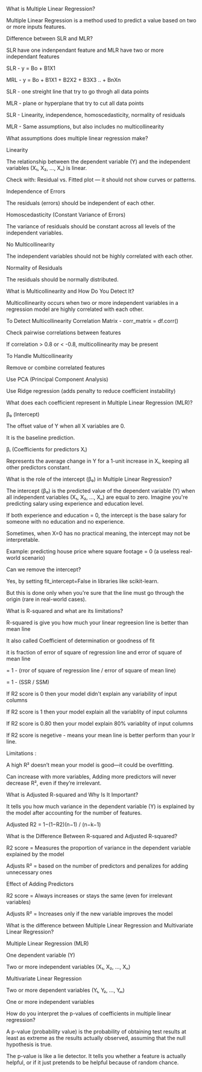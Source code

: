 What is Multiple Linear Regression?

Multiple Linear Regression is a method used to predict a value based on two or more inputs features.

Difference between SLR and MLR?

SLR have one indenpendant feature and MLR have two or more independant features

SLR - y = Bo + B1X1

MRL - y = Bo + B1X1 + B2X2 + B3X3 .. + BnXn

SLR - one streight line that try to go throgh all data points

MLR - plane or hyperplane that try to cut all data points

SLR - Linearity, independence, homoscedasticity, normality of residuals

MLR - Same assumptions, but also includes no multicollinearity


What assumptions does multiple linear regression make?

Linearity

The relationship between the dependent variable (Y) and the independent variables (X₁, X₂, ..., Xₙ) is linear.

Check with: Residual vs. Fitted plot — it should not show curves or patterns.

Independence of Errors

The residuals (errors) should be independent of each other.

Homoscedasticity (Constant Variance of Errors)

The variance of residuals should be constant across all levels of the independent variables.

No Multicollinearity

The independent variables should not be highly correlated with each other.

Normality of Residuals

The residuals should be normally distributed.


What is Multicollinearity and How Do You Detect It?

Multicollinearity occurs when two or more independent variables in a regression model are highly correlated with each other.

To Detect Multicollinearity Correlation Matrix - corr_matrix = df.corr()

Check pairwise correlations between features

If correlation > 0.8 or < -0.8, multicollinearity may be present

To Handle Multicollinearity

Remove or combine correlated features

Use PCA (Principal Component Analysis)

Use Ridge regression (adds penalty to reduce coefficient instability)

What does each coefficient represent in Multiple Linear Regression (MLR)?

β₀ (Intercept)

The offset value of Y when all X variables are 0.

It is the baseline prediction.

βᵢ (Coefficients for predictors Xᵢ)

Represents the average change in Y for a 1-unit increase in Xᵢ, keeping all other predictors constant.

What is the role of the intercept (β₀) in Multiple Linear Regression?

The intercept (β₀) is the predicted value of the dependent variable (Y) when all independent variables (X₁, X₂, ..., Xₙ) are equal to zero.
Imagine you're predicting salary using experience and education level.

If both experience and education = 0, the intercept is the base salary for someone with no education and no experience.

Sometimes, when X=0 has no practical meaning, the intercept may not be interpretable.

Example: predicting house price where square footage = 0 (a useless real-world scenario)

Can we remove the intercept?

Yes, by setting fit_intercept=False in libraries like scikit-learn.

But this is done only when you're sure that the line must go through the origin (rare in real-world cases).

What is R-squared and what are its limitations?

R-squared is give you how much your linear regreesion line is better than mean line

It also called Coefficient of determination or goodness of fit

it is fraction of error of square of regression line and error of square of mean line

= 1 - (rror of square of regression line / error of square of mean line)

= 1 - (SSR / SSM)

If R2 score is 0 then your model didn't explain any variability of input columns

If R2 score is 1 then your model explain all the variablity of input columns

If R2 score is 0.80 then your model explain 80% variablity of input columns

If R2 score is negetive - means your mean line is better perform than your lr line.

Limitations :

A high R² doesn’t mean your model is good—it could be overfitting.

Can increase with more variables, Adding more predictors will never decrease R², even if they’re irrelevant.


What is Adjusted R-squared and Why Is It Important?

It tells you how much variance in the dependent variable (Y) is explained by the model after accounting for the number of features.

Adjusted R2 = 1−(1−R2)(n−1) / (n−k−1)


What is the Difference Between R-squared and Adjusted R-squared?

R2 score = Measures the proportion of variance in the dependent variable explained by the model

Adjusts R² = based on the number of predictors and penalizes for adding unnecessary ones

Effect of Adding Predictors 

R2 score = Always increases or stays the same (even for irrelevant variables)

Adjusts R² = Increases only if the new variable improves the model

What is the difference between Multiple Linear Regression and Multivariate Linear Regression?

Multiple Linear Regression (MLR)

One dependent variable (Y)

Two or more independent variables (X₁, X₂, ..., Xₙ)

Multivariate Linear Regression

Two or more dependent variables (Y₁, Y₂, ..., Yₘ)

One or more independent variables

How do you interpret the p-values of coefficients in multiple linear regression?

A p-value (probability value) is the probability of obtaining test results at least as extreme as the results actually observed, assuming that the null hypothesis is true.

The p-value is like a lie detector. It tells you whether a feature is actually helpful, or if it just pretends to be helpful because of random chance.
